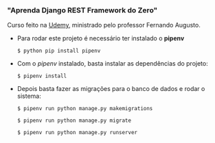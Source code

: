 ### "Aprenda Django REST Framework do Zero"

Curso feito na [Udemy](https://www.udemy.com/course/aprenda-django-rest-framework-do-zero/), 
ministrado pelo professor Fernando Augusto.

* Para rodar este projeto é necessário ter instalado o **pipenv**
    ```
    $ python pip install pipenv
    ```
* Com o *pipenv* instalado, basta instalar as dependências do projeto:
    ```
    $ pipenv install
    ```

* Depois basta fazer as migrações para o banco de dados e rodar o sistema:
    ```
    $ pipenv run python manage.py makemigrations
    
    $ pipenv run python manage.py migrate
   
    $ pipenv run python manage.py runserver
    ```
